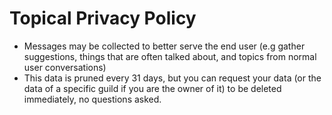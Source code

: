 # **Topical Privacy Policy**

- Messages may be collected to better serve the end user
(e.g gather suggestions, things that are often talked about, and topics from normal user conversations)
- This data is pruned every 31 days, but you can request your data (or the data of a specific guild if you are the owner of it) to be deleted immediately, no questions asked.
